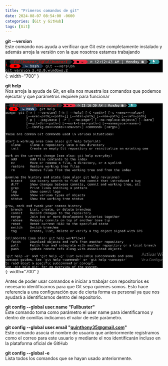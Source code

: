 ```yaml
---
title: "Primeros comandos de git"
date: 2024-08-07 08:54:00 -0600
categories: [Git y GitHub]
tags: [Git]
---
```


**git --version**  
Este comando nos ayuda a verificar que Git este completamente instalado y además arroja la versión con la que nosotros estamos trabajando

![alt text](/assets/01-git.png){: width="700" }

**git help**  
Nos arroja la ayuda de Git, en ella nos muestra los comandos que podemos ejecutar y que parámetros requiere para funcionar

![alt text](/assets/02-git.png){: width="700" }

Antes de poder usar comandos e iniciar a trabajar con repositorios es necesario identificarnos para que Git sepa quienes somos.
Esto hace referencia a una configuración que de cierta forma es personal ya que nos ayudará a identificarnos dentro del repositorio.

**git config --global user.name "Fullbuster"**  
Este comando toma como parámetro el user name para identificarnos y dentro de comillas indicamos el valor de este parámetro.

**git config --global user.email "quinthony35@gmail.com"**  
Este comando asocia el nombre de usuario que anteriormente registramos como el correo para este usuario y mediante el nos identificarán incluso en la plataforma oficial de GitHub

**git config --global -e**  
Lista todos los comandos que se hayan usado anteriormente.
